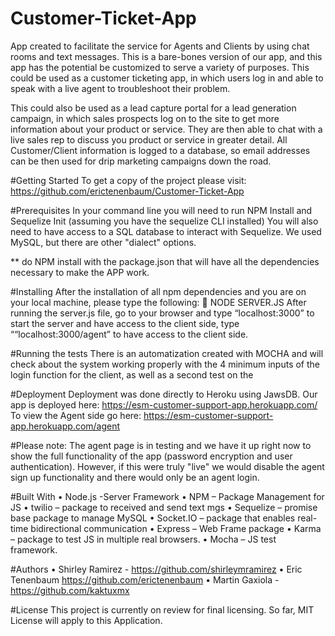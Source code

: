 # Customer-Ticket-App

App created to facilitate the service for Agents and Clients by using chat rooms and text messages. This is a bare-bones version of our app, and this app has the potential be customized to serve a variety of purposes. This could be used as a customer ticketing app, in which users log in and able to speak with a live agent to troubleshoot their problem. 

This could also be used as a lead capture portal for a lead generation campaign, in which sales prospects log on to the site to get more information about your product or service. They are then able to chat with a live sales rep to discuss you product or service in greater detail. All Customer/Client information is logged to a database, so email addresses can be then used for drip marketing campaigns down the road. 

#Getting Started
To get a copy of the project please visit: https://github.com/erictenenbaum/Customer-Ticket-App

#Prerequisites
In your command line you will need to run NPM Install and Sequelize Init (assuming you have the sequelize CLI installed)
You will also need to have access to a SQL database to interact with Sequelize. We used MySQL, but there are other "dialect" options.


** do NPM install with the package.json that will have all the dependencies necessary to make the APP work.

#Installing
After the installation of all npm dependencies and you are on your local machine, please type the following:
	NODE SERVER.JS
After running the server.js file, go to your browser and type “localhost:3000” to start the server and have access to the client side, type ““localhost:3000/agent” to have access to the client side.


#Running the tests
There is an automatization created with MOCHA and will check about the system working properly with the 4 minimum inputs of the login function for the client, as well as a second test on the 


#Deployment
Deployment was done directly to Heroku using JawsDB.
Our app is deployed here: https://esm-customer-support-app.herokuapp.com/
To view the Agent side go here: https://esm-customer-support-app.herokuapp.com/agent

#Please note: 
The agent page is in testing and we have it up right now to show the full functionality of the app (password encryption and user authentication). However, if this were truly "live" we would disable the agent sign up functionality and there would only be an agent login. 

#Built With
•	Node.js -Server Framework
•	NPM – Package Management for JS
•	twilio – package to received and send text mgs
•	Sequelize – promise base package to manage MySQL
•	Socket.IO – package that enables real-time bidirectional communication
•	Express – Web Frame package
•	Karma – package to test JS in multiple real browsers.
•	Mocha – JS test framework.

#Authors
•	Shirley Ramirez - https://github.com/shirleymramirez
•	Eric Tenenbaum https://github.com/erictenenbaum
•	Martin Gaxiola - https://github.com/kaktuxmx

#License
This project is currently on review for final licensing. So far, MIT License will apply to this Application.



